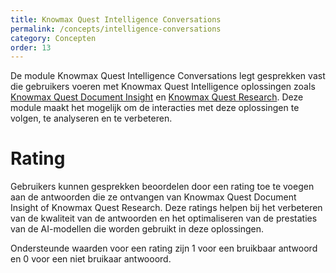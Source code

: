 ```yaml
---
title: Knowmax Quest Intelligence Conversations
permalink: /concepts/intelligence-conversations
category: Concepten
order: 13
---
```


De module Knowmax Quest Intelligence Conversations legt gesprekken vast die gebruikers voeren met Knowmax Quest Intelligence oplossingen zoals [Knowmax Quest Document Insight](/concepts/document-insight) en [Knowmax Quest Research](/concepts/research). Deze module maakt het mogelijk om de interacties met deze oplossingen te volgen, te analyseren en te verbeteren.

# Rating
Gebruikers kunnen gesprekken beoordelen door een rating toe te voegen aan de antwoorden die ze ontvangen van Knowmax Quest Document Insight of Knowmax Quest Research. Deze ratings helpen bij het verbeteren van de kwaliteit van de antwoorden en het optimaliseren van de prestaties van de AI-modellen die worden gebruikt in deze oplossingen.

Ondersteunde waarden voor een rating zijn 1 voor een bruikbaar antwoord en 0 voor een niet bruikaar antwooord.